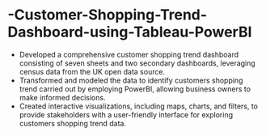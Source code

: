# -Customer-Shopping-Trend-Dashboard-using-Tableau-PowerBI
- Developed a comprehensive customer shopping trend dashboard consisting of seven sheets and two secondary dashboards, leveraging census data from the UK open data source.
- Transformed and modeled the data to identify customers shopping trend carried out by employing PowerBI, allowing business owners to make informed decisions.
- Created interactive visualizations, including maps, charts, and filters, to provide stakeholders with a user-friendly interface for exploring customers shopping trend data.
